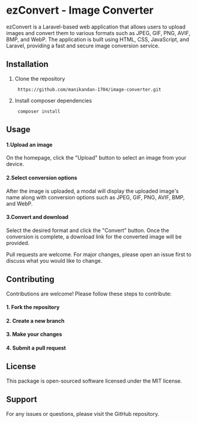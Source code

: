 # ezConvert - Image Converter

ezConvert is a Laravel-based web application that allows users to upload images and convert them to various formats such as JPEG, GIF, PNG, AVIF, BMP, and WebP. The application is built using HTML, CSS, JavaScript, and Laravel, providing a fast and secure image conversion service.

## Installation

1. Clone the repository

        https://github.com/manikandan-1704/image-converter.git


2. Install composer dependencies

        composer install


## Usage

#### 1.Upload an image

On the homepage, click the "Upload" button to select an image from your device.

#### 2.Select conversion options

After the image is uploaded, a modal will display the uploaded image's name along with conversion options such as JPEG, GIF, PNG, AVIF, BMP, and WebP.

#### 3.Convert and download

Select the desired format and click the "Convert" button. Once the conversion is complete, a download link for the converted image will be provided.

Pull requests are welcome. For major changes, please open an issue first to discuss what you would like to change.

## Contributing
Contributions are welcome! Please follow these steps to contribute:

#### 1. Fork the repository
#### 2. Create a new branch
#### 3. Make your changes
#### 4. Submit a pull request


## License

This package is open-sourced software licensed under the MIT license.

## Support

For any issues or questions, please visit the GitHub repository.
